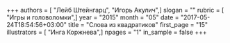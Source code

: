 +++
authors = [ "Лейб Штейнгарц", "Игорь Акулич",]
slogan = ""
rubric = [ "Игры и головоломки",]
year = "2015"
month = "05"
date = "2017-05-24T18:54:56+03:00"
title = "Слова из квадратиков"
first_page = "15"
illustrators = [ "Инга Коржнева",]
npages = "1"
in_sample = false
+++
